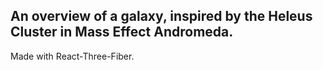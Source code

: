 ## An overview of a galaxy, inspired by the Heleus Cluster in Mass Effect Andromeda.
Made with React-Three-Fiber.
